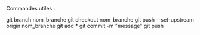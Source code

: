 Commandes utiles :  

git branch nom_branche 
git checkout nom_branche
git push --set-upstream origin nom_branche
git add *
git commit -m "message"
git push
